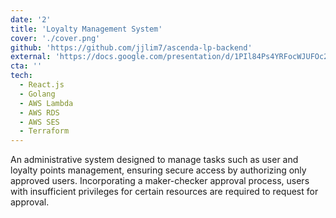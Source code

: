 ```yaml
---
date: '2'
title: 'Loyalty Management System'
cover: './cover.png'
github: 'https://github.com/jjlim7/ascenda-lp-backend'
external: 'https://docs.google.com/presentation/d/1PIl84Ps4YRFocWJUFOc2q-IoxFb0pX5LzVh2hviIjms'
cta: ''
tech:
  - React.js
  - Golang
  - AWS Lambda
  - AWS RDS
  - AWS SES
  - Terraform
---
```


An administrative system designed to manage tasks such as user and loyalty points management, ensuring secure access by authorizing only approved users. Incorporating a maker-checker approval process, users with insufficient privileges for certain resources are required to request for approval.
